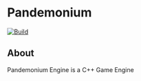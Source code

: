 # Pandemonium
[![Build](https://github.com/Alpasyon007/Pandemonium/actions/workflows/Build.yml/badge.svg?branch=master)](https://github.com/Alpasyon007/Pandemonium/actions/workflows/Build.yml)
## About

Pandemonium Engine is a C++ Game Engine
